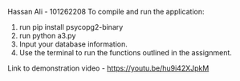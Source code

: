 Hassan Ali - 101262208
To compile and run the application:

1. run pip install psycopg2-binary
2. run python a3.py
3. Input your database information.
4. Use the terminal to run the functions outlined in the assignment.

Link to demonstration video - https://youtu.be/hu9i42XJpkM 